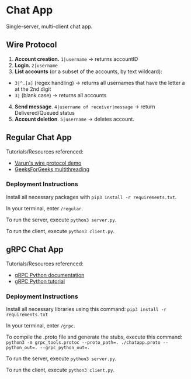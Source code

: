 # Chat App
Single-server, multi-client chat app.

## Wire Protocol
1. **Account creation.** `1|username` → returns accountID
2. **Login**. `2|username`
3. **List accounts** (or a subset of the accounts, by text wildcard):
  - `3|^.[a]` (regex handling) → returns all usernames that have the letter a at the 2nd digit
  - `3|`  (blank case) → returns all accounts
4. **Send message**. `4|username of receiver|message` → return Delivered/Queued status
5. **Account deletion**. `5|username` → deletes account.


## Regular Chat App

Tutorials/Resources referenced: 
- [Varun's wire protocol demo](https://github.com/vargandhi/cs262-WP)
- [GeeksForGeeks multithreading](https://www.geeksforgeeks.org/socket-programming-multi-threading-python/)

### Deployment Instructions

Install all necessary packages with
`pip3 install -r requirements.txt`.

In your terminal, enter `/regular`.

To run the server, execute `python3 server.py`.

To run the client, execute `python3 client.py`.

## gRPC Chat App

Tutorials/Resources referenced:
- [gRPC Python documentation](https://grpc.io/docs/languages/python/basics)
- [gRPC Python tutorial](https://www.velotio.com/engineering-blog/grpc-implementation-using-python)

### Deployment Instructions

Install all necessary libraries using this command:
```pip3 install -r requirements.txt```

In your terminal, enter `/grpc`.

To compile the .proto file and generate the stubs, execute this command:
```python3 -m grpc_tools.protoc --proto_path=. ./chatapp.proto --python_out=. --grpc_python_out=. ```

To run the server, execute `python3 server.py`.

To run the client, execute `python3 client.py`.